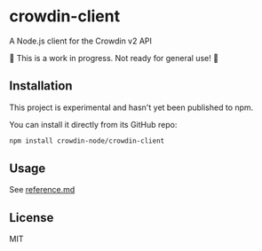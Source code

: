 # crowdin-client

A Node.js client for the Crowdin v2 API

🚧 This is a work in progress. Not ready for general use! 🚧

## Installation

This project is experimental and hasn't yet been published to npm.

You can install it directly from its GitHub repo:

```sh
npm install crowdin-node/crowdin-client
```

## Usage

See [reference.md](reference.md)

## License

MIT
